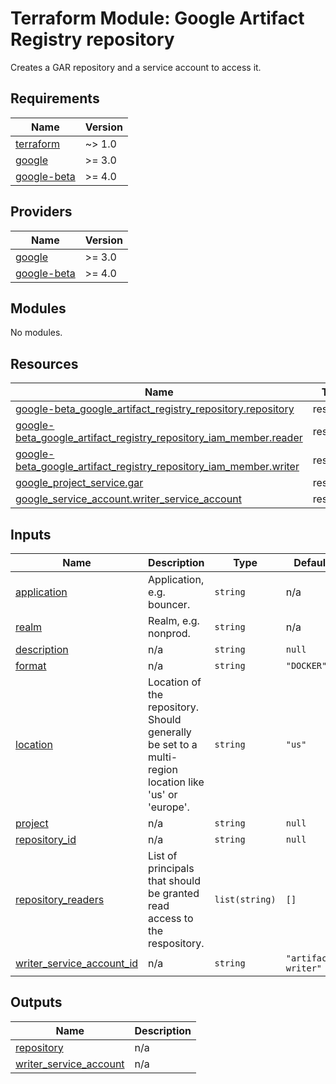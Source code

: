 # Terraform Module: Google Artifact Registry repository
Creates a GAR repository and a service account to access it.

## Requirements

| Name | Version |
|------|---------|
| <a name="requirement_terraform"></a> [terraform](#requirement\_terraform) | ~> 1.0 |
| <a name="requirement_google"></a> [google](#requirement\_google) | >= 3.0 |
| <a name="requirement_google-beta"></a> [google-beta](#requirement\_google-beta) | >= 4.0 |

## Providers

| Name | Version |
|------|---------|
| <a name="provider_google"></a> [google](#provider\_google) | >= 3.0 |
| <a name="provider_google-beta"></a> [google-beta](#provider\_google-beta) | >= 4.0 |

## Modules

No modules.

## Resources

| Name | Type |
|------|------|
| [google-beta_google_artifact_registry_repository.repository](https://registry.terraform.io/providers/hashicorp/google-beta/latest/docs/resources/google_artifact_registry_repository) | resource |
| [google-beta_google_artifact_registry_repository_iam_member.reader](https://registry.terraform.io/providers/hashicorp/google-beta/latest/docs/resources/google_artifact_registry_repository_iam_member) | resource |
| [google-beta_google_artifact_registry_repository_iam_member.writer](https://registry.terraform.io/providers/hashicorp/google-beta/latest/docs/resources/google_artifact_registry_repository_iam_member) | resource |
| [google_project_service.gar](https://registry.terraform.io/providers/hashicorp/google/latest/docs/resources/project_service) | resource |
| [google_service_account.writer_service_account](https://registry.terraform.io/providers/hashicorp/google/latest/docs/resources/service_account) | resource |

## Inputs

| Name | Description | Type | Default | Required |
|------|-------------|------|---------|:--------:|
| <a name="input_application"></a> [application](#input\_application) | Application, e.g. bouncer. | `string` | n/a | yes |
| <a name="input_realm"></a> [realm](#input\_realm) | Realm, e.g. nonprod. | `string` | n/a | yes |
| <a name="input_description"></a> [description](#input\_description) | n/a | `string` | `null` | no |
| <a name="input_format"></a> [format](#input\_format) | n/a | `string` | `"DOCKER"` | no |
| <a name="input_location"></a> [location](#input\_location) | Location of the repository. Should generally be set to a multi-region location like 'us' or 'europe'. | `string` | `"us"` | no |
| <a name="input_project"></a> [project](#input\_project) | n/a | `string` | `null` | no |
| <a name="input_repository_id"></a> [repository\_id](#input\_repository\_id) | n/a | `string` | `null` | no |
| <a name="input_repository_readers"></a> [repository\_readers](#input\_repository\_readers) | List of principals that should be granted read access to the respository. | `list(string)` | `[]` | no |
| <a name="input_writer_service_account_id"></a> [writer\_service\_account\_id](#input\_writer\_service\_account\_id) | n/a | `string` | `"artifact-writer"` | no |

## Outputs

| Name | Description |
|------|-------------|
| <a name="output_repository"></a> [repository](#output\_repository) | n/a |
| <a name="output_writer_service_account"></a> [writer\_service\_account](#output\_writer\_service\_account) | n/a |
